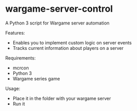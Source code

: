 # wargame-server-control
A Python 3 script for Wargame server automation

Features:
 - Enables you to implement custom logic on server events
 - Tracks current information about players on a server

Requirements:
 - mcrcon
 - Python 3
 - Wargame series game

Usage:
 - Place it in the folder with your wargame server
 - Run it
